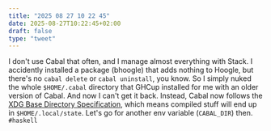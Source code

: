 ```yaml
---
title: "2025 08 27 10 22 45"
date: 2025-08-27T10:22:45+02:00
draft: false
type: "tweet"
---
```

I don't use Cabal that often, and I manage almost everything with Stack. I accidently installed a package (bhoogle) that adds nothing to Hoogle, but there's no `cabal delete` or `cabal uninstall`, you know. So I simply nuked the whole `$HOME/.cabal` directory that GHCup installed for me with an older version of Cabal. And now I can't get it back. Instead, Cabal now follows the [XDG Base Directory Specification](https://github.com/haskell/cabal/pull/7386), which means compiled stuff will end up in `$HOME/.local/state`. Let's go for another env variable (`CABAL_DIR`) then. `#haskell`
